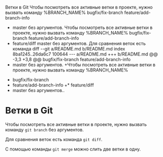 Ветки в Git
Чтобы посмотреть все активные ветки в проекте, нужно вызвать команду   %BRANCH_NAME%
  bugfix/fix-branch
  feature/add-branch-info
* master без аргументов.
Чтобы посмотреть все активные ветки в проекте, нужно вызвать команду   %BRANCH_NAME%
  bugfix/fix-branch
  feature/add-branch-info
* feature/diff
  master без аргументов.
Для сравнения веток есть команда diff --git a/README.md b/README.md
index 8ba1245..26da6c7 100644
--- a/README.md
+++ b/README.md
@@ -3,3 +3,8 @@
   bugfix/fix-branch
   feature/add-branch-info
 * master без аргументов.
+Чтобы посмотреть все активные ветки в проекте, нужно вызвать команду   %BRANCH_NAME%
+  bugfix/fix-branch
+  feature/add-branch-info
+* feature/diff
+  master без аргументов.. 

# Ветки в Git 

Чтобы посмотреть все активные ветки в проекте, нужно вызвать команду `git branch` без аргументов. 

Для сравнения веток есть команда `git diff`.

С помощью команды `git merge` можно слить две ветки в одну.
